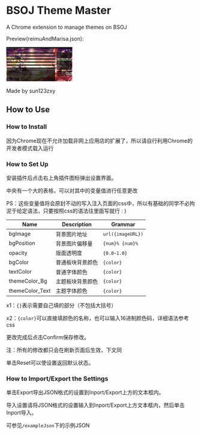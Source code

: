 # BSOJ Theme Master

A Chrome extension to manage themes on BSOJ

Preview(reimuAndMarisa.json):

![/pic/preview.jpg](/pic/preview.jpg)

Made by sun123zxy

## How to Use

### How to Install

因为Chrome现在不允许加载非网上应用店的扩展了，所以请自行利用Chrome的开发者模式载入运行

### How to Set Up

安装插件后点击右上角插件图标弹出设置界面。

中央有一个大的表格，可以对其中的变量值进行任意更改

PS：这些变量值将会原封不动的写入注入页面的css中，所以有基础的同学不必拘泥于给定语法，只要按照css的语法往里面写就行 : )

| Name | Description | Grammar |
|-|-|-|
|bgImage| 背景图片地址 | `url({imageURL})` |
|bgPosition| 背景图片偏移量 | `{num}% {num}%` |
|opacity| 版面透明度 | `{0.0~1.0}` |
|bgColor| 普通板块背景颜色 | `{color}` |
|textColor| 普通字体颜色 | `{color}` |
|themeColor_Bg| 主题板块背景颜色 | `{color}` |
|themeColor_Text| 主题字体颜色 | `{color}` |

x1：`{}`表示需要自己填的部分（不包括大括号）

x2：`{color}`可以直接填颜色的名称，也可以输入16进制颜色码，详细语法参考css

更改完成后点击Confirm保存修改。

注：所有的修改都只会在刷新页面后生效，下文同

单击Reset可以使设置返回默认状态。

### How to Import/Export the Settings

单击Export导出JSON格式的设置到Inport/Export上方的文本框内。

导入设置请将JSON格式的设置输入到Inport/Export上方文本框内，然后单击Inport导入。

可参见`/exampleJson`下的示例JSON